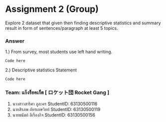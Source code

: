 # Assignment 2 (Group)
Explore 2 dataset that given then finding descriptive statistics and summary result in form of sentences/paragraph at least 5 topics.

### Answer

1.) From survey, most students use left hand writing.
```{R}
Code here
```

2.) Descriptive statistics Statement
```{R}
Code here
```


### Team: แก๊งร็อคเก็ต [ ロケット団 Rocket Gang ]

1. นางสาวสาริศา  ภูละคร       StudentID: 63130500116
2. นายสิรภพ     ภัทรเกษวิทย์   StudentID: 63130500119
3. นายธนัตถ์     ลีเรืองกิจ      StudentID: 63130500156
